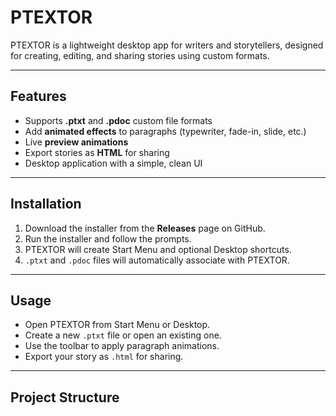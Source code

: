 # PTEXTOR

PTEXTOR is a lightweight desktop app for writers and storytellers, designed for creating, editing, and sharing stories using custom formats.  

---

## **Features**

- Supports **.ptxt** and **.pdoc** custom file formats  
- Add **animated effects** to paragraphs (typewriter, fade-in, slide, etc.)  
- Live **preview animations**  
- Export stories as **HTML** for sharing  
- Desktop application with a simple, clean UI  

---

## **Installation**

1. Download the installer from the **Releases** page on GitHub.  
2. Run the installer and follow the prompts.  
3. PTEXTOR will create Start Menu and optional Desktop shortcuts.  
4. `.ptxt` and `.pdoc` files will automatically associate with PTEXTOR.  

---

## **Usage**

- Open PTEXTOR from Start Menu or Desktop.  
- Create a new `.ptxt` file or open an existing one.  
- Use the toolbar to apply paragraph animations.  
- Export your story as `.html` for sharing.  

---

## **Project Structure**

